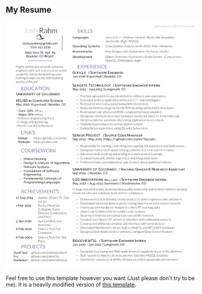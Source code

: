 My Resume
---------

![Resume as PNG](resume.png)

Feel free to use this template however you want (Just please don't try to be me). It is a heavily modified version of
[this template](https://www.sharelatex.com/templates/cv-or-resume/deedy-resume).
